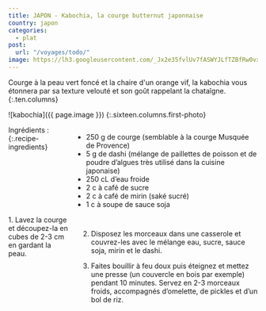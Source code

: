 ```yaml
---
title: JAPON - Kabochia, la courge butternut japonnaise
country: japon
categories:
  - plat
post:
  url: "/voyages/todo/"
image: https://lh3.googleusercontent.com/_Jx2e35fvlUv7fASWYJLfTZBfRw0vxN7_QZWx_1qso_U3FSWzSJc3Zd1dyrR-v0Y8CJ98SWW1z1Swqoi5gkvRJ9O_kdMJcYN7Bjb7WQTxmcx5EsU0GCDncRYEVKJtmBRw7lQkZtOo4IWH_0xlinnB5xrstn39LTIszN6-E_UNV5KiPrATG-BYzLG8ZlI1CdommBNjNMxsileI6a-PdcV2ZP-ZZBB8jGA3PTa_sgTbPTVTwS5yCINtJgolXjGoLIfM3RPRYFGg558GCG061Nsca2H1FTS1D-Awx8vhG0aQYifRyPEbD4NbqJGG5KHrOx46Y9GACChUXZsjXqZJwG7YZAoB75sa20GtGsoWYvAp45XEbzT4xQInGcWZ5n7gxpQuXgOslwBtakDziLpp09ImYBiI8WkI35HhHlgwHfiRdV5e6GmxN8l5IhNxKzJFMqKoLi35OuDSr3tLW7P7pw_J-jbspyQPUuQlZ7XGF1rojcqIB56Kprh_j4WNbSlY4XcTHnuMkuG3kjgpaeXRqQr8zn61E7m0m2neLCPIU8u_2EwZVwLGTlruIkWWVBieU6-5y1s0VMIUjosQEIrASPcBPr8coUPGFMlm8taikCLb6g5dIfp_eB-dMf6Q-iQDIbuDTA8c0ZdDFLGnNZD_e5LJcAXbBhVvRJ94eCmEq4JRukfOgVV9pHtyj-WK1KwDermR9_v_2MxcjM_lukQPIXNWWFzfcgFHZt-Mm_HwElNFTaAcr1Z=w900
---
```


Courge à la peau vert foncé et la chaire d'un orange vif, la kabochia vous étonnera par sa texture velouté et son goût rappelant la chataîgne.
{:.ten.columns}

<!--fin extrait-->

![kabochia]({{ page.image }})
{:.sixteen.columns.first-photo}

<div class="four columns" markdown="1">
Ingrédients :
{:.recipe-ingredients}

- 250 g de courge (semblable à la courge Musquée de Provence)
- 5 g de dashi (mélange de paillettes de poisson et de poudre d’algues très utilisé dans la cuisine japonaise)
- 250 cL d’eau froide
- 2 c à café de sucre
- 2 c à café de mirin (saké sucré)
- 1 c à soupe de sauce soja
</div>

<div class="ten columns" markdown="1">
1. Lavez la courge et découpez-la en cubes de 2-3 cm en gardant la peau.

2. Disposez les morceaux dans une casserole et couvrez-les avec le mélange eau, sucre, sauce soja, mirin et le dashi.

3. Faites bouillir à feu doux puis éteignez et mettez une presse (un couvercle en bois par exemple) pendant 10 minutes. Servez en 2-3 morceaux froids, accompagnés d’omelette, de pickles et d’un bol de riz.
</div>

